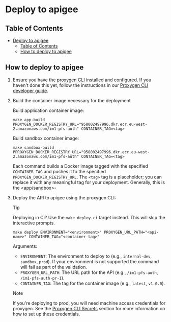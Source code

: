 # Deploy to apigee

## Table of Contents

- [Deploy to apigee](#deploy-to-apigee)
  - [Table of Contents](#table-of-contents)
  - [How to deploy to apigee](#how-to-deploy-to-apigee)

## How to deploy to apigee

1. Ensure you have the [proxygen CLI](#proxygen-cli) installed and configured. If you haven't done this yet, follow the instructions in our [Proxygen CLI developer guide](./Proxygen_CLI.md#installation-and-configuration).

2. Build the container image necessary for the deployment

   Build application container image:

   ```shell
   make app-build PROXYGEN_DOCKER_REGISTRY_URL="958002497996.dkr.ecr.eu-west-2.amazonaws.com/im1-pfs-auth" CONTAINER_TAG=<tag>
   ```

   Build sandbox container image:

   ```shell
   make sandbox-build PPROXYGEN_DOCKER_REGISTRY_URL="958002497996.dkr.ecr.eu-west-2.amazonaws.com/im1-pfs-auth" CONTAINER_TAG=<tag>
   ```

   Each command builds a Docker image tagged with the specified `CONTAINER_TAG` and pushes it to the specified `PROXYGEN_DOCKER_REGISTRY_URL`. The `<tag>` tag is a placeholder; you can replace it with any meaningful tag for your deployment. Generally, this is the <app/sandbox>-<commit sha>

3. Deploy the API to apigee using the proxygen CLI:

   > [!TIP]
   > Deploying in CI? Use the `make deploy-ci` target instead. This will skip the interactive prompts.

   ```shell
   make deploy ENVIRONMENT="<environment>" PROXYGEN_URL_PATH="<api-name>" CONTAINER_TAG="<container-tag>"
   ```

   Arguments:
   - `ENVIRONMENT`: The environment to deploy to (e.g., `internal-dev`, `sandbox`, `prod`). If your environment is not supported the command will fail as part of the validation.
   - `PROXYGEN_URL_PATH`: The URL path for the API (e.g., `/im1-pfs-auth`, `/im1-pfs-auth-pr-1`).
   - `CONTAINER_TAG`: The tag for the container image (e.g., `latest`, `v1.0.0`).

   > [!NOTE]
   > If you're deploying to prod, you will need machine access credentials for proxygen. See the [Proxygen CLI Secrets](./Proxygen_CLI.md#secrets) section for more information on how to set up these credentials.
